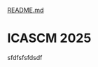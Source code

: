 [README.md](https://github.com/user-attachments/files/22709392/README.md)
# ICASCM 2025

sfdfsfsfdsdf
